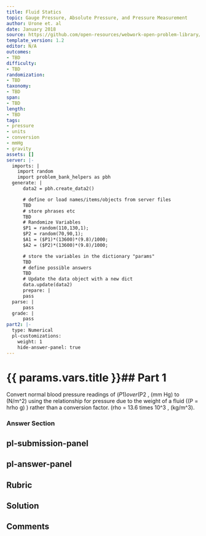 ```yaml
---
title: Fluid Statics
topic: Gauge Pressure, Absolute Pressure, and Pressure Measurement
author: Urone et. al
date: January 2018
source: https://github.com/open-resources/webwork-open-problem-library/tree/master/Contrib/BrockPhysics/College_Physics_Urone/11.Fluid_Statics/NU_U17-11-06-002.pg
template_version: 1.2
editor: N/A
outcomes:
- TBD
difficulty:
- TBD
randomization:
- TBD
taxonomy:
- TBD
span:
- TBD
length:
- TBD
tags:
- pressure
- units
- conversion
- mmHg
- gravity
assets: []
server: |-
  imports: |
    import random
    import problem_bank_helpers as pbh
  generate: |
      data2 = pbh.create_data2()

      # define or load names/items/objects from server files
      TBD
      # store phrases etc
      TBD
      # Randomize Variables
      $P1 = random(110,130,1);
      $P2 = random(70,90,1);
      $A1 = ($P1)*(13600)*(9.8)/1000;
      $A2 = ($P2)*(13600)*(9.8)/1000;

      # store the variables in the dictionary "params"
      TBD
      # define possible answers
      TBD
      # Update the data object with a new dict
      data.update(data2)
      prepare: |
      pass
  parse: |
      pass
  grade: |
      pass
part2: |-
  type: Numerical
  pl-customizations:
    weight: 1
    hide-answer-panel: true
---
```


# {{ params.vars.title }}## Part 1 
Convert normal blood pressure readings of ($P1) over ($P2 , (mm Hg) to (N/m^2) using the relationship for pressure due to the weight of a fluid ((P = hrho g) )  rather than a conversion factor. (rho = 13.6 times 10^3 , (kg/m^3). 


### Answer Section 


## pl-submission-panel 


## pl-answer-panel 


## Rubric 


## Solution 


## Comments 


